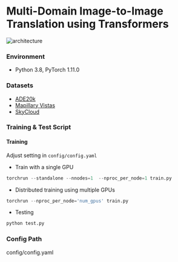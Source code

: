 # Multi-Domain Image-to-Image Translation using Transformers
![architecture](https://github.com/carhartt21/MDformer/assets/24622304/fb90b785-69d3-43f9-a9be-54760b44fc20)


### Environment
* Python 3.8, PyTorch 1.11.0


### Datasets
* [ADE20k](https://groups.csail.mit.edu/vision/datasets/ADE20K/)
* [Mapillary Vistas](https://research.mapillary.com/)
* [SkyCloud](https://ieeexplore.ieee.org/document/10270450)

### Training & Test Script
#### Training
Adjust setting in ```config/config.yaml```
- Train with a single GPU
```python
torchrun --standalone --nnodes=1  --nproc_per_node=1 train.py
```
- Distributed training using multiple GPUs
```python
torchrun --nproc_per_node='num_gpus' train.py
```

- Testing

```python
python test.py
```




### Config Path

config/config.yaml


